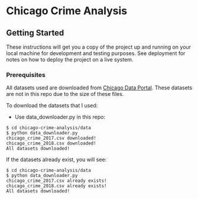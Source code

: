 # Chicago Crime Analysis

## Getting Started

These instructions will get you a copy of the project up and running on your local machine for development and testing purposes. See deployment for notes on how to deploy the project on a live system.

### Prerequisites

All datasets used are downloaded from [Chicago Data Portal](https://data.cityofchicago.org/).
These datasets are not in this repo due to the size of these files.

To download the datasets that I used:

- Use data_downloader.py in this repo:

```
$ cd chicago-crime-analysis/data
$ python data_downloader.py
chicago_crime_2017.csv downloaded!
chicago_crime_2018.csv downloaded!
All datasets downloaded!
```

If the datasets already exist, you will see:

```
$ cd chicago-crime-analysis/data
$ python data_downloader.py
chicago_crime_2017.csv already exists!
chicago_crime_2018.csv already exists!
All datasets downloaded!
```
